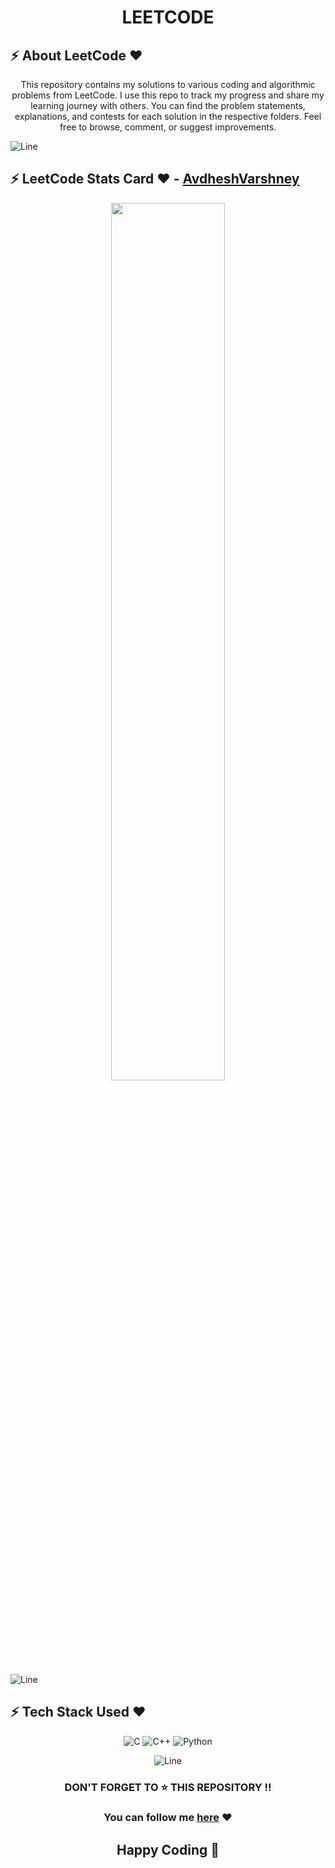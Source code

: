 <h1 align="center">LEETCODE</h1>

<!-- ------------ABOUT SECTION---------------------- -->
## :zap: About LeetCode ❤️
<div align="center">
  This repository contains my solutions to various coding and algorithmic problems from LeetCode. I use this repo to track my progress and share my learning journey with others. You can find the problem statements, explanations, and contests for each solution in the respective folders. Feel free to browse, comment, or suggest improvements.
</div>

![Line](https://user-images.githubusercontent.com/85225156/171937799-8fc9e255-9889-4642-9c92-6df85fb86e82.gif)

<!-- ------------------MY PROFILE SECTION---------------- -->
## :zap: LeetCode Stats Card ❤️ - [AvdheshVarshney](https://leetcode.com/AvdheshVarshney/)

<p align="center">
  <a href="https://leetcode.com/AvdheshVarshney" target="_blank">
    <img width=60% src="https://leetcode.card.workers.dev/?username=AvdheshVarshney&theme=dark&extension=activity&border_radius=10"/>
  </a>
</p>

![Line](https://user-images.githubusercontent.com/85225156/171937799-8fc9e255-9889-4642-9c92-6df85fb86e82.gif)

<!-- ---------------TECH STACK SECTION---------------- -->
## :zap: Tech Stack Used ❤️
<div align="center">

![C](https://img.shields.io/badge/c-%2300599C.svg?style=for-the-badge&logo=c&logoColor=white)
![C++](https://img.shields.io/badge/c++-%2300599C.svg?style=for-the-badge&logo=c%2B%2B&logoColor=white)
![Python](https://img.shields.io/badge/python-3670A0?style=for-the-badge&logo=python&logoColor=ffdd54)

![Line](https://user-images.githubusercontent.com/85225156/171937799-8fc9e255-9889-4642-9c92-6df85fb86e82.gif)

<!-- ----------------BOTTOM SECTION------------------ -->
### DON'T FORGET TO ⭐ THIS REPOSITORY !!

### You can follow me [here](https://github.com/Avdhesh-Varshney) ❤

## Happy Coding 👦
</div>
